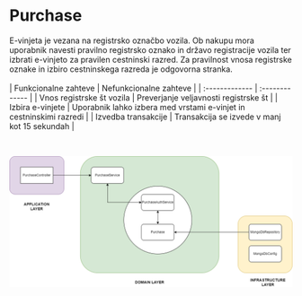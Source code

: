 # Purchase
E-vinjeta je vezana na registrsko označbo vozila. Ob nakupu mora uporabnik navesti pravilno registrsko oznako in državo registracije vozila ter izbrati e-vinjeto za pravilen cestninski razred. Za pravilnost vnosa registrske oznake in izbiro cestninskega razreda je odgovorna stranka.
<br>
<br>
| Funkcionalne zahteve | Nefunkcionalne zahteve |
| :------------- | :------------- |
| Vnos registrske št vozila | Preverjanje veljavnosti registrske št |
| Izbira e-vinjete | Uporabnik lahko izbera med vrstami e-vinjet in cestninskimi razredi |
| Izvedba transakcije | Transakcija se izvede v manj kot 15 sekundah |

<br>

![Purchase](./purchase.png)
